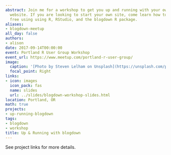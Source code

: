 ```yaml
---
abstract: Join me for a workshop to get you up and running with your own personal
  website. If you are looking to start your own site, come learn how to do it for
  free using using R, RStudio, and the blogdown R package.
aliases:
- blogdown-meetup
all_day: false
authors:
- alison
date: 2017-09-14T00:00:00
event: Portland R User Group Workshop
event_url: https://www.meetup.com/portland-r-user-group/
image:
  caption: '[Photo by Steven Lelham on Unsplash](https://unsplash.com/photos/atSaEOeE8Nk)'
  focal_point: Right
links:
- icon: images
  icon_pack: fas
  name: slides
  url: ../slides/blogdown-workshop-slides.html
location: Portland, OR
math: true
projects:
- up-running-blogdown
tags:
- blogdown
- workshop
title: Up & Running with blogdown
---
```


See project links for more details.


